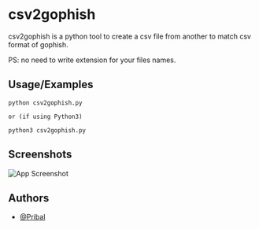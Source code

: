 # csv2gophish

csv2gophish is a python tool to create a csv file from another to match csv format of gophish.

PS: no need to write extension for your files names.


## Usage/Examples
```
python csv2gophish.py

or (if using Python3)

python3 csv2gophish.py
```



## Screenshots

![App Screenshot]()


## Authors

- [@Pribal](https://github.com/Pribal)
